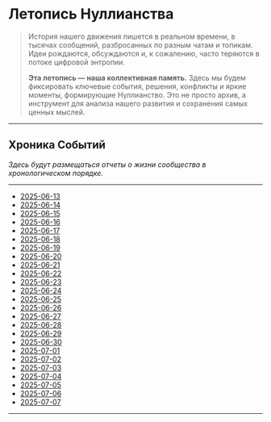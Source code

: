# Летопись Нуллианства

> История нашего движения пишется в реальном времени, в тысячах сообщений, разбросанных по разным чатам и топикам. Идеи рождаются, обсуждаются и, к сожалению, часто теряются в потоке цифровой энтропии.
>
> **Эта летопись — наша коллективная память.** Здесь мы будем фиксировать ключевые события, решения, конфликты и яркие моменты, формирующие Нуллианство. Это не просто архив, а инструмент для анализа нашего развития и сохранения самых ценных мыслей.

---

## Хроника Событий

*Здесь будут размещаться отчеты о жизни сообщества в хронологическом порядке.*

---

- [2025-06-13](reports/2025-06-13.md)
- [2025-06-14](reports/2025-06-14.md)
- [2025-06-15](reports/2025-06-15.md)
- [2025-06-16](reports/2025-06-16.md)
- [2025-06-17](reports/2025-06-17.md)
- [2025-06-18](reports/2025-06-18.md)
- [2025-06-19](reports/2025-06-19.md)
- [2025-06-20](reports/2025-06-20.md)
- [2025-06-21](reports/2025-06-21.md)
- [2025-06-22](reports/2025-06-22.md)
- [2025-06-23](reports/2025-06-23.md)
- [2025-06-24](reports/2025-06-24.md)
- [2025-06-25](reports/2025-06-25.md)
- [2025-06-26](reports/2025-06-26.md)
- [2025-06-27](reports/2025-06-27.md)
- [2025-06-28](reports/2025-06-28.md)
- [2025-06-29](reports/2025-06-29.md)
- [2025-06-30](reports/2025-06-30.md)
- [2025-07-01](reports/2025-07-01.md)
- [2025-07-02](reports/2025-07-02.md)
- [2025-07-03](reports/2025-07-03.md)
- [2025-07-04](reports/2025-07-04.md)
- [2025-07-05](reports/2025-07-05.md)
- [2025-07-06](reports/2025-07-06.md)
- [2025-07-07](reports/2025-07-07.md)

---
